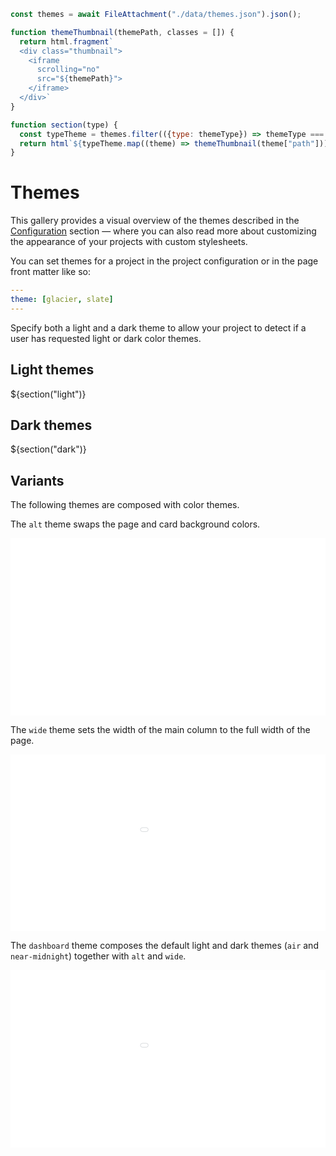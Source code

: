 ```js
const themes = await FileAttachment("./data/themes.json").json();
```

```js
function themeThumbnail(themePath, classes = []) {
  return html.fragment`
  <div class="thumbnail">
    <iframe
      scrolling="no"
      src="${themePath}">
    </iframe>
  </div>`
}

function section(type) {
  const typeTheme = themes.filter(({type: themeType}) => themeType === type);
  return html`${typeTheme.map((theme) => themeThumbnail(theme["path"]))}`
}
```

<style>
  :root {
    --scale: 0.8;
    --composition-scale: 0.375;
    --width: 640px;
  }

  @media (max-width: calc(2rem + 640px + 2rem)) {
    :root {
      --scale: calc(0.8 * 0.75);
      --composition-scale: calc(var(--scale) * (0.375 / 0.8));
      --width: calc((2rem + 640px + 2rem) * 0.75);
    }
  }

  @media (max-width: calc(2rem + 530px + 2rem)) {
    :root {
      --scale: calc(0.8 * 0.5);
      --composition-scale: calc(var(--scale) * (0.375 / 0.8));
      --width: calc((2rem + 530px + 2rem) * 0.5);
    }
  }

  h2 + div, h3 + div, h3 + p + div {
    margin-bottom: 1rem;
  }

  .thumbnail {
    position: relative;
    width: 100%;
    max-width: var(--width);
    aspect-ratio: 16/9;
    overflow: hidden;
  }

  .thumbnail iframe.wide, .thumbnail iframe.default {
    transform: scale(var(--composition-scale));
    min-width: calc(var(--width) / var(--composition-scale));;
    width: 100%;
  }

  .thumbnail iframe {
    position: absolute;
    transform: scale(var(--scale));
    transform-origin: top left;
    min-width: calc(var(--width) / var(--scale));
    max-height: calc((var(--width) / var(--scale)) * 1.5);
    width: 100%;
    border: transparent 1px;
    aspect-ratio: 16/9;
    pointer-events: none;
  }
</style>

# Themes

This gallery provides a visual overview of the themes described in the [Configuration](../../config#theme) section — where you can also read more about customizing the appearance of your projects with custom stylesheets.

You can set themes for a project in the project configuration or in the page front matter like so:

```yaml
---
theme: [glacier, slate]
---
```

Specify both a light and a dark theme to allow your project to detect if a user has requested light or dark color themes.

## Light themes

<div>${section("light")}</div>

## Dark themes

<div>${section("dark")}</div>

## Variants

The following themes are composed with color themes.

The `alt` theme swaps the page and card background colors.

<div>
  <div class="thumbnail">
    <iframe
      scrolling="no"
      src="showcase/alt">
    </iframe>
  </div>
</div>

The `wide` theme sets the width of the main column to the full width of the page.

<div>
  <div class="thumbnail" style="margin-top: 8px">
    <iframe
      class="wide"
      scrolling="no"
      src="showcase/wide">
    </iframe>
  </div>
</div>

The `dashboard` theme composes the default light and dark themes (`air` and `near-midnight`) together with `alt` and `wide`.

<div>
  <div class="thumbnail">
    <iframe
      class="wide"
      scrolling="no"
      src="showcase/dashboard">
    </iframe>
  </div>
</div>
